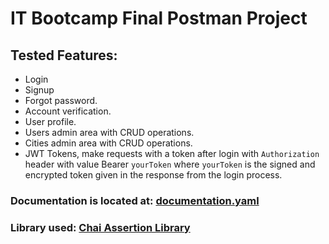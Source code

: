 # IT Bootcamp Final Postman Project

## Tested Features:

- Login
- Signup
- Forgot password.
- Account verification.
- User profile.
- Users admin area with CRUD operations.
- Cities admin area with CRUD operations.
- JWT Tokens, make requests with a token after login with `Authorization` header with value Bearer `yourToken` where `yourToken` is the signed and encrypted token given in the response from the login process.



### Documentation is located at: [documentation.yaml](https://github.com/DeleniorI/itbootcamp_final_postman_project/blob/00be7fd67bf7417b42c65c9998a018972f448f48/documentation.yaml)

### Library used: [Chai Assertion Library](https://www.chaijs.com/)
